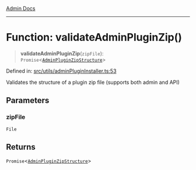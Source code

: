 [Admin Docs](/)

***

# Function: validateAdminPluginZip()

> **validateAdminPluginZip**(`zipFile`): `Promise`\<[`AdminPluginZipStructure`](../interfaces/AdminPluginZipStructure.md)\>

Defined in: [src/utils/adminPluginInstaller.ts:53](https://github.com/PalisadoesFoundation/talawa-admin/blob/main/src/utils/adminPluginInstaller.ts#L53)

Validates the structure of a plugin zip file (supports both admin and API)

## Parameters

### zipFile

`File`

## Returns

`Promise`\<[`AdminPluginZipStructure`](../interfaces/AdminPluginZipStructure.md)\>
